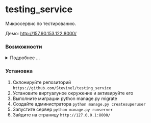 # testing_service
Микросервис по тестированию.

Демо: http://157.90.153.122:8000/


### Возможности
 <details>   
    <summary>Подробнее ...</summary>   
  Функциональные части сервиса:
    — Регистрация пользователей
    — Авторизация пользователей
    — Зарегистрированные пользователи могут проходить любой из тестов
    - Одним запросом отправляются ответы на тест (нужно проверить, что на все вопросы дан ответ)
    - После завершения теста отдавать результат тестирования, количество правильных/неправильных ответов, процент правильных ответов
  Система управления. Стандартная админка Django. Разделы:
    — Стандартный раздел пользователей
    — Раздел с тестами
    - Возможность на странице набора тестов добавлять вопросы/ответы и отмечать правильный вариант вопроса
    - Результаты тестирования - отобразить, какой пользователь прошел тест, какой тест, какой результат тестирования    
 </details>  
 

### Установка
  1) Склонируйте репозиторий
  ```https://github.com/Stevinel/testing_service```
  2) Установите виртуалуное окружение и активируйте его
  3) Выполните миграции python manage.py migrate
  4) Создайте администратора 
     ```python manage.py createsuperuser```
  5) Запустите сервер 
     ```python manage.py runserver```
  6) Зайдите на страницу 
     ```http://127.0.0.1:8000/```

  
